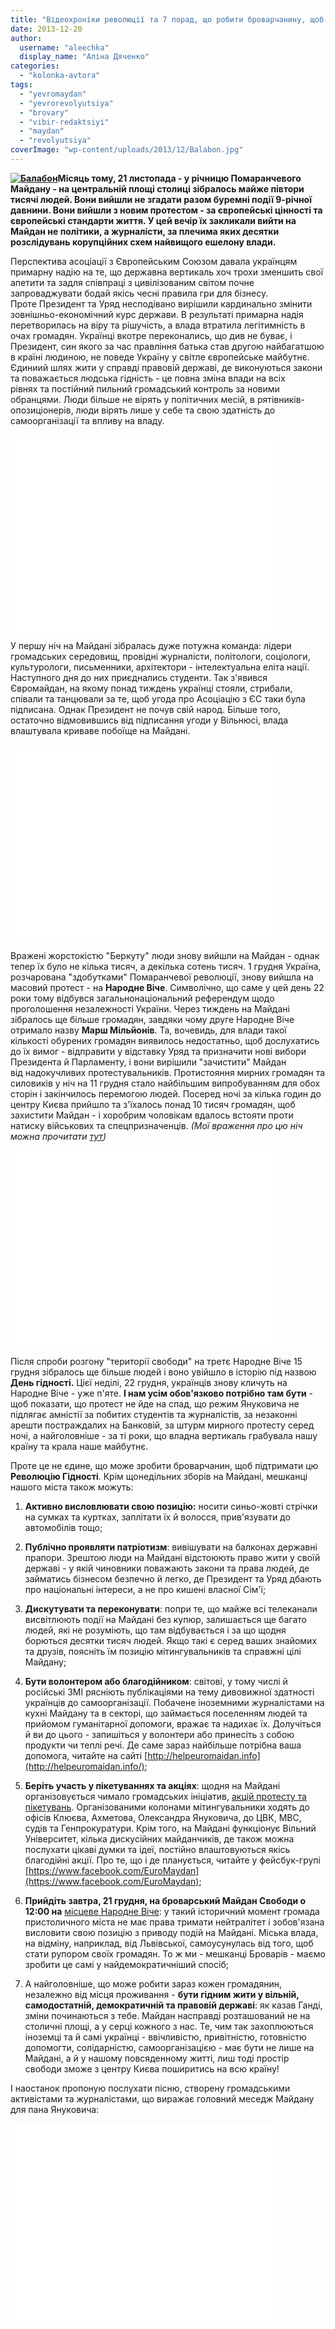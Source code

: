 ```yaml
---
title: "Відеохроніки революції та 7 порад, що робити броварчанину, щоб перемогла гідність"
date: 2013-12-20
author: 
  username: "aleechka"
  display_name: "Аліна Дяченко"
categories: 
  - "kolonka-avtora"
tags: 
  - "yevromaydan"
  - "yevrorevolyutsiya"
  - "brovary"
  - "vibir-redaktsiyi"
  - "maydan"
  - "revolyutsiya"
coverImage: "wp-content/uploads/2013/12/Balabon.jpg"
---
```


**[![Балабон](https://mpz.brovary.org/wp-content/uploads/2013/12/Balabon.jpg)](https://mpz.brovary.org/wp-content/uploads/2013/12/Balabon.jpg)Місяць тому, 21 листопада - у річницю Помаранчевого Майдану - на центральній площі столиці зібралось майже півтори тисячі людей. Вони вийшли не згадати разом буремні події 9-річної давнини. Вони вийшли з новим протестом - за європейські цінності та європейські стандарти життя. У цей вечір їх закликали вийти на Майдан не політики, а журналісти, за плечима яких десятки розслідувань корупційних схем найвищого ешелону влади.**

Перспектива асоціації з Європейським Союзом давала українцям примарну надію на те, що державна вертикаль хоч трохи зменшить свої апетити та задля співпраці з цивілізованим світом почне запроваджувати бодай якісь чесні правила гри для бізнесу. Проте Президент та Уряд несподівано вирішили кардинально змінити зовнішньо-економічний курс держави. В результаті примарна надія перетворилась на віру та рішучість, а влада втратила легітимність в очах громадян. Українці вкотре переконались, що див не буває, і Президент, син якого за час правління батька став другою найбагатшою в країні людиною, не поведе Україну у світле європейське майбутнє. Єдиниий шлях жити у справді правовій державі, де виконуються закони та поважається людська гідність - це повна зміна влади на всіх рівнях та постійний пильний громадський контроль за новими обранцями. Люди більше не вірять у політичних месій, в рятівників-опозиціонерів, люди вірять лише у себе та свою здатність до самоорганізації та впливу на владу.

<iframe src="//www.youtube.com/embed/IqFdatdem64" height="315" width="420" allowfullscreen frameborder="0"></iframe>

У першу ніч на Майдані зібралась дуже потужна команда: лідери громадських середовищ, провідні журналісти, політологи, соціологи, культурологи, письменники, архітектори - інтелектуальна еліта нації. Наступного дня до них приєднались студенти. Так з'явився Євромайдан, на якому понад тиждень українці стояли, стрибали, співали та танцювали за те, щоб угода про Асоціацію з ЄС таки була підписана. Однак Президент не почув свій народ. Більше того, остаточно відмовившись від підписання угоди у Вільнюсі, влада влаштувала криваве побоїще на Майдані.

<iframe src="//www.youtube.com/embed/6HtbdFfaYUc" height="315" width="420" allowfullscreen frameborder="0"></iframe>

Вражені жорстокістю "Беркуту" люди знову вийшли на Майдан - однак тепер їх було не кілька тисяч, а декілька сотень тисяч. 1 грудня Україна, розчарована "здобутками" Помаранчевої революції, знову вийшла на масовий протест - на **Народне Віче**. Символічно, що саме у цей день 22 роки тому відбувся загальнонаціональний референдум щодо проголошення незалежності України. Через тиждень на Майдані зібралось ще більше громадян, завдяки чому друге Народне Віче отримало назву **Марш Мільйонів**. Та, вочевидь, для влади такої кількості обурених громадян виявилось недостатньо, щоб дослухатись до їх вимог - відправити у відставку Уряд та призначити нові вибори Президента й Парламенту, і вони вирішили "зачистити" Майдан від надокучливих протестувальників. Протистояння мирних громадян та силовиків у ніч на 11 грудня стало найбільшим випробуванням для обох сторін і закінчилось перемогою людей. Посеред ночі за кілька годин до центру Києва прийшло та з'їхалось понад 10 тисяч громадян, щоб захистити Майдан - і хоробрим чоловікам вдалось встояти проти натиску військових та спецпризначенців. _(Мої враження про цю ніч можна прочитати [тут](https://www.facebook.com/alina.dyachenko/posts/710542475636539))_

<iframe src="//www.youtube.com/embed/BjfUmoqagtY" height="315" width="420" allowfullscreen frameborder="0"></iframe>

Після спроби розгону "території свободи" на третє Народне Віче 15 грудня зібралось ще більше людей і воно увійшло в історію під назвою **День гідності.** Цієї неділі, 22 грудня, українців знову кличуть на Народне Віче - уже п'яте. **І нам усім обов'язково потрібно там бути** - щоб показати, що протест не йде на спад, що режим Януковича не підлягає амністії за побитих студентів та журналістів, за незаконні арешти постраждалих на Банковій, за штурм мирного протесту серед ночі, а найголовніше - за ті роки, що владна вертикаль грабувала нашу країну та крала наше майбутнє.

Проте це не єдине, що може зробити броварчанин, щоб підтримати цю **Революцію Гідності**. Крім щонедільних зборів на Майдані, мешканці нашого міста також можуть:

1) **Активно висловлювати свою позицію:** носити синьо-жовті стрічки на сумках та куртках, заплітати їх й волосся, прив'язувати до автомобілів тощо;

2) **Публічно проявляти патріотизм**: вивішувати на балконах державні прапори. Зрештою люди на Майдані відстоюють право жити у своїй державі - у якій чиновники поважають закони та права людей, де займатись бізнесом безпечно й легко, де Президент та Уряд дбають про національні інтереси, а не про кишені власної Сім'ї;

3) **Дискутувати та переконувати**: попри те, що майже всі телеканали висвітлюють події на Майдані без купюр, залишається ще багато людей, які не розуміють, що там відбувається і за що щодня борються десятки тисяч людей. Якщо такі є серед ваших знайомих та друзів, поясніть їм позицію мітингувальників та справжні цілі Майдану;

4) **Бути волонтером або благодійником**: світові, у тому числі й російські ЗМІ рясніють публікаціями на тему дивовижної здатності українців до самоорганізації. Побачене іноземними журналістами на кухні Майдану та в секторі, що займається поселенням людей та прийомом гуманітарної допомоги, вражає та надихає їх. Долучіться й ви до цього - запишіться у волонтери або принесіть з собою продукти чи теплі речі. Де саме зараз найбільше потрібна ваша допомога, читайте на сайті [http://helpeuromaidan.info](http://helpeuromaidan.info/);

5) **Беріть участь у пікетуваннях та акціях**: щодня на Майдані організовується чимало громадських ініціатив, [акцій протесту та пікетувань](http://politiko.ua//blogpost102664). Організованими колонами мітингувальники ходять до офісів Клюєва, Ахметова, Олександра Януковича, до ЦВК, МВС, судів та Генпрокуратури. Крім того, на Майдані функціонує Вільний Університет, кілька дискусійних майданчиків, де також можна послухати цікаві думки та ідеї, постійно влаштовуються якісь благодійні акції. Про те, що і де планується, читайте у фейсбук-групі [https://www.facebook.com/EuroMaydan](https://www.facebook.com/EuroMaydan);

6) **Прийдіть завтра, 21 грудня, на броварський Майдан Свободи о 12:00 на** [місцеве Народне Віче](https://mpz.brovary.org/brovarchani-pidtrimayut-vimogi-yevromaydanu-na-narodnomu-viche/): у такий історичний момент громада пристоличного міста не має права тримати нейтралітет і зобов'язана висловити свою позицію з приводу подій на Майдані. Міська влада, на відміну, наприклад, від Львівської, самоусунулась від того, щоб стати рупором своїх громадян. То ж ми - мешканці Броварів - маємо зробити це самі у найдемократичніший спосіб;

7) А найголовніше, що може робити зараз кожен громадянин, незалежно від місця проживання - **бути гідним жити у вільній, самодостатній, демократичній та правовій державі**: як казав Ганді, зміни починаються з тебе. Майдан насправді розташований не на столичні площі, а у серці кожного з нас. Те, чим так захоплюються іноземці та й самі українці - ввічливістю, привітністю, готовністю допомогти, солідарністю, самоорганізацією - має бути не лише на Майдані, а й у нашому повсяденному житті, лиш тоді простір свободи зможе з центру Києва поширитись на всю країну!

І наостанок пропоную послухати пісню, створену громадськими активістами та журналістами, що виражає головний меседж Майдану для пана Януковича:

<iframe src="//www.youtube.com/embed/foFcVKZ1OCA" height="315" width="420" allowfullscreen frameborder="0"></iframe>
